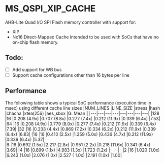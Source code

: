 # MS_QSPI_XIP_CACHE
AHB-Lite Quad I/O SPI Flash memory controller with support for:
- XiP 
- Nx16 Direct-Mapped Cache
Intended to be used with SoCs that have no on-chip flash memory. 

## Todo:
 - [ ] Add support for WB bus
 - [ ] Support cache configurations other than 16 bytes per line

 ## Performance
The following table shows a typical SoC performance (execution time in msec) using different cache line sizes 
|NUM_LINES   |LINE_SIZE   |stress |hash |chacha  |xtea(256) |aes_sbox    |G. Mean |
|---|---|---|---|---|---|---|---|
|128 |16  |0.208 (4.9x)    |0.707 (8.8x)    |0.277 (7.4x) |0.212 (11.9x)   |0.339 (6.4x)    |7.53|
|64  |16  |0.208 (4.9x)    |0.779 (8.0x)    |0.277 (7.4x) |0.212 (11.9x)   |0.339 (6.4x)    |7.39|
|32  |16  |0.233 (4.4x)    |0.869 (7.2x)    |0.334 (6.2x) |0.212 (11.9x)   |0.339 (6.4x)    |6.83|
|16  |16  |0.410 (2.5x)    |1.259 (5.0x)    |0.436 (4.7x) |0.212 (11.9x)   |0.339 (6.4x)    |5.37|     
|8   |16  |0.692 (1.5x)    |2.217 (2.8x)    |0.951 (2.2x) |0.218 (11.6x)   |0.341 (6.4x)    |3.69|
|4   |16  |0.899 (1.1x)    |4.983 (1.3x)    |1.723 (1.2x) |-               |-               |-
|2   |16  |1.020 (1.0x)    |6.243 (1.0x)    |2.076 (1.0x) |2.527 ( 1.0x)   |2.191 (1.0x)    |1.00|
